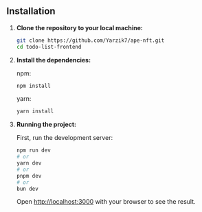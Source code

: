 ## Installation

1. **Clone the repository to your local machine:**

   ```bash
   git clone https://github.com/Yarzik7/ape-nft.git
   cd todo-list-frontend
   ```

2. **Install the dependencies:**

    npm:

   ```bash
   npm install
   ```

   yarn:

   ```bash
   yarn install
   ```

3. **Running the project:**

   First, run the development server:

   ```bash
   npm run dev
   # or
   yarn dev
   # or
   pnpm dev
   # or
   bun dev
   ```

   Open [http://localhost:3000](http://localhost:3000) with your browser to see the result.
